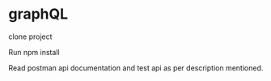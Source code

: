 # graphQL

clone project

Run npm install

Read postman api documentation and test api as per description mentioned.
